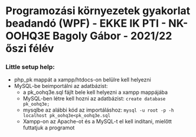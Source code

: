 # Programozási környezetek gyakorlat beadandó (WPF) - EKKE IK PTI - NK-OOHQ3E Bagoly Gábor - 2021/22 őszi félév

### Little setup help:

  - php_pk mappát a xampp/htdocs-on belülre kell helyezni
  - MySQL-be beimportálni az adatbázist:
      - a pk_oohq3e.sql fájlt bele kell helyezni a xampp mappájába
      - MySQL-ben létre kell hozni az adatbázist: ```create database pk_oohq3e;```   
      - mysqlbe az alábbi kód az importáláshoz: ```mysql -u root -p -h localhost pk_oohq3e<pk_oohq3e.sql```
      - Xampp-on az Apache-ot és a MySQL-t el kell indítani, mielőtt futtatjuk a programot
